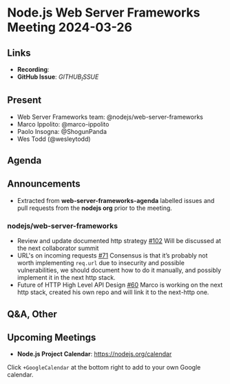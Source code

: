 # Node.js  Web Server Frameworks Meeting 2024-03-26

## Links

* **Recording**:  
* **GitHub Issue**: $GITHUB_ISSUE$

## Present

* Web Server Frameworks team: @nodejs/web-server-frameworks
* Marco Ippolito: @marco-ippolito
* Paolo Insogna: @ShogunPanda
* Wes Todd (@wesleytodd)

## Agenda

## Announcements

* Extracted from **web-server-frameworks-agenda** labelled issues and pull requests from the **nodejs org** prior to the meeting.

### nodejs/web-server-frameworks

* Review and update documented http strategy [#102](https://github.com/nodejs/web-server-frameworks/issues/102)
Will be discussed at the next collaborator summit
* URL's on incoming requests [#71](https://github.com/nodejs/web-server-frameworks/issues/71)
Consensus is that it’s probably not worth implementing `req.url` due to insecurity and possible vulnerabilities, we should document how to do it manually, and possibly implement it in the next http stack.
* Future of HTTP High Level API Design [#60](https://github.com/nodejs/web-server-frameworks/issues/60)
Marco is working on the next http stack, created his own repo and will link it to the next-http one.

## Q&A, Other

## Upcoming Meetings

* **Node.js Project Calendar**: <https://nodejs.org/calendar>

Click `+GoogleCalendar` at the bottom right to add to your own Google calendar.
